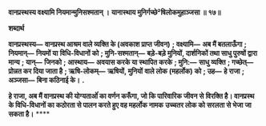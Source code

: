 **वानप्रस्थस्य वक्ष्यामि नियमान्मुनिसश्मतान् ।** **यानास्थाय मुनिर्गच्छे²षिलोकमुहाञ्जसा ॥ १७॥** 

**शब्दार्थ** 

**वानप्रस्थस्य—** **वानप्रस्थ आश्रम वाले व्यक्ति के (अवकाश प्राप्त जीवन)** **; वक्ष्यामि—** **अब मैं बतलाऊँगा** **; नियमान्—** **नियमों या** **विधि-विधानों को** **; मुनि-सश्मतान्—** **बड़े-बड़े मुनियों, दार्शनिकों तथा साधु पुरुषों द्वारा मान्य** **; यान्—** **जिनको** **; आस्थाय—** **अवयास करके या स्थापित करके** **; मुनि:—** **साधु व्यक्ति** **; गच्छेत्—** **प्रोन्नत कर दिया जाता है** **; ऋषि-लोकम्—** **ऋषियों, मुनियों** **वाले लोक (महर्लोक) को** **; उह—** **हे राजा** **; अञ्जसा—** **बिना कठिनाई के।** **.** 

**हे राजा, अब मैं वानप्रस्थ की योग्यताओंं का वर्णन करूँगा, जो कि पारिवारिक जीवन से** **विरक्ति है। वानप्रस्थ के विधि-विधानों का कठोरता से पालन करते हुए वह महर्लोक नामक** **उच्चतर लोक को सरलता से भेजा जा सकता है।** **** 